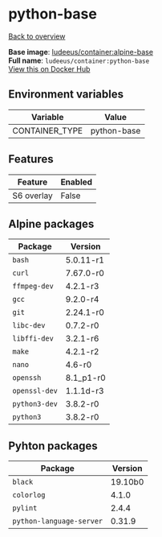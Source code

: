 # python-base

[Back to overview](../index.md)

**Base image**: [ludeeus/container:alpine-base](./alpine-base)  
**Full name**: `ludeeus/container:python-base`  
[View this on Docker Hub](https://hub.docker.com/r/ludeeus/container/tags?page=1&name=python-base)

## Environment variables

Variable | Value 
-- | --
CONTAINER_TYPE | python-base

## Features

Feature | Enabled 
-- | --
S6 overlay | False

## Alpine packages

Package | Version 
-- | --
`bash` | 5.0.11-r1
`curl` | 7.67.0-r0
`ffmpeg-dev` | 4.2.1-r3
`gcc` | 9.2.0-r4
`git` | 2.24.1-r0
`libc-dev` | 0.7.2-r0
`libffi-dev` | 3.2.1-r6
`make` | 4.2.1-r2
`nano` | 4.6-r0
`openssh` | 8.1_p1-r0
`openssl-dev` | 1.1.1d-r3
`python3-dev` | 3.8.2-r0
`python3` | 3.8.2-r0

## Pyhton packages

Package | Version 
-- | --
`black` | 19.10b0
`colorlog` | 4.1.0
`pylint` | 2.4.4
`python-language-server` | 0.31.9
